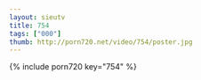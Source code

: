 ```yaml
--- 
layout: sieutv
title: 754
tags: ["000"]
thumb: http://porn720.net/video/754/poster.jpg
---
```

{% include porn720 key="754" %} 
